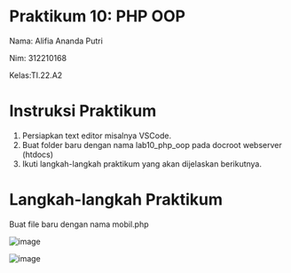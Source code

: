# Praktikum 10: PHP OOP

Nama: Alifia Ananda Putri

Nim: 312210168

Kelas:TI.22.A2

# Instruksi Praktikum

1. Persiapkan text editor misalnya VSCode.
2. Buat folder baru dengan nama lab10_php_oop pada docroot webserver (htdocs)
3. Ikuti langkah-langkah praktikum yang akan dijelaskan berikutnya.

# Langkah-langkah Praktikum

Buat file baru dengan nama mobil.php

![image](https://github.com/Alifiananda06/Lab10Web/assets/115884834/d265724b-cac2-4db4-929d-4df5aedf38fe)


![image](https://github.com/Alifiananda06/Lab10Web/assets/115884834/3fce4c86-847b-44ba-8b17-d69ec1461a6e)
